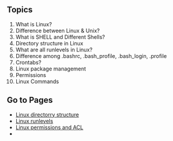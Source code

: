 ## Topics
1. What is Linux?
2. Difference between Linux & Unix?
3. What is SHELL and Different Shells?
4. Directory structure in Linux
5. What are all runlevels in Linux?
6. Difference among .bashrc, .bash_profile, .bash_login, .profile 
7. Crontabs?
8. Linux package management
9. Permissions
10. Linux Commands

## Go to Pages
* [Linux directorry structure](directory-structure.md)
* [Linux runlevels](runlevels.md)
* [Linux permissions and ACL](permissions-and-acl.md)
* []()
